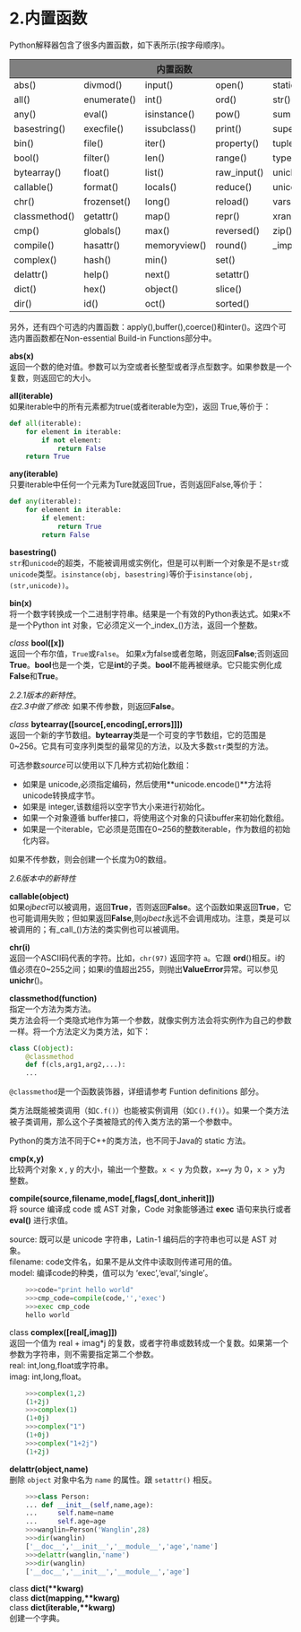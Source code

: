 # 2.内置函数

Python解释器包含了很多内置函数，如下表所示(按字母顺序)。

<table>
  <thead>
	<tr style="background:gray">
		<th colspan="5">内置函数</th>
	</tr>
  </thead>
  <tbody>
	<tr>
		<td>abs()</td>
		<td>divmod()</td>
		<td>input()</td>
		<td>open()</td>
		<td>staticmethod()</td>
	</tr>
	<tr>
		<td>all()</td>
		<td>enumerate()</td>
		<td>int()</td>
		<td>ord()</td>
		<td>str()</td>
	</tr>
	<tr>
		<td>any()</td>
		<td>eval()</td>
		<td>isinstance()</td>
		<td>pow()</td>
		<td>sum()</td>
	</tr>
	<tr>
		<td>basestring()</td>
		<td>execfile()</td>
		<td>issubclass()</td>
		<td>print()</td>
		<td>super()</td>
	</tr>
	<tr>
		<td>bin()</td>
		<td>file()</td>
		<td>iter()</td>
		<td>property()</td>
		<td>tuple()</td>
	</tr>
	<tr>
		<td>bool()</td>
		<td>filter()</td>
		<td>len()</td>
		<td>range()</td>
		<td>type()</td>
	</tr>
	<tr>
		<td>bytearray()</td>
		<td>float()</td>
		<td>list()</td>
		<td>raw_input()</td>
		<td>unichr()</td>
	</tr>
	<tr>
		<td>callable()</td>
		<td>format()</td>
		<td>locals()</td>
		<td>reduce()</td>
		<td>unicode()</td>
	</tr>
	<tr>
		<td>chr()</td>
		<td>frozenset()</td>
		<td>long()</td>
		<td>reload()</td>
		<td>vars()</td>
	</tr>
	<tr>
		<td>classmethod()</td>
		<td>getattr()</td>
		<td>map()</td>
		<td>repr()</td>
		<td>xrange()</td>
	</tr>
	<tr>
		<td>cmp()</td>
		<td>globals()</td>
		<td>max()</td>
		<td>reversed()</td>
		<td>zip()</td>
	</tr>
	<tr>
		<td>compile()</td>
		<td>hasattr()</td>
		<td>memoryview()</td>
		<td>round()</td>
		<td>_import_()</td>
	</tr>
	<tr>
		<td>complex()</td>
		<td>hash()</td>
		<td>min()</td>
		<td>set()</td>
		<td></td>
	</tr>
	<tr>
		<td>delattr()</td>
		<td>help()</td>
		<td>next()</td>
		<td>setattr()</td>
		<td></td>
	</tr>
	<tr>
		<td>dict()</td>
		<td>hex()</td>
		<td>object()</td>
		<td>slice()</td>
		<td></td>
	</tr>
	<tr>
		<td>dir()</td>
		<td>id()</td>
		<td>oct()</td>
		<td>sorted()</td>
		<td></td>
	</tr>
  </tbody>
</table>

另外，还有四个可选的内置函数：apply(),buffer(),coerce()和inter()。这四个可选内置函数都在Non-essential Build-in Functions部分中。

**abs(x)**<br>
  返回一个数的绝对值。参数可以为空或者长整型或者浮点型数字。如果参数是一个复数，则返回它的大小。

**all(iterable)**<br>
  如果iterable中的所有元素都为true(或者iterable为空)，返回 True,等价于：
```Python
def all(iterable):
	for element in iterable:
		if not element:
			return False
	return True
```

**any(iterable)**<br>
 只要iterable中任何一个元素为Ture就返回True，否则返回False,等价于：
```Python
def any(iterable):
	for element in iterable:
		if element:
			return True
		return False
```
**basestring()**<br>
 `str`和`unicode`的超类，不能被调用或实例化，但是可以判断一个对象是不是`str`或`unicode`类型。`isinstance(obj, basestring)`等价于`isinstance(obj,(str,unicode))`。
 
 **bin(x)**<br>
  将一个数字转换成一个二进制字符串。结果是一个有效的Python表达式。如果x不是一个Python int 对象，它必须定义一个_index_()方法，返回一个整数。
  
*class* **bool([x])**<br>
  返回一个布尔值，`True`或`False`。 如果*x*为false或者忽略，则返回**False**;否则返回 **True**。**bool**也是一个类，它是**int**的子类。**bool**不能再被继承。它只能实例化成**False**和**True**。
  
  *2.2.1版本的新特性*。<br>
  *在2.3中做了修改:* 如果不传参数，则返回**False**。
  
*class* **bytearray([source[,encoding[,errors]]])**<br>
  返回一个新的字节数组。**bytearray**类是一个可变的字节数组，它的范围是0~256。它具有可变序列类型的最常见的方法，以及大多数`str`类型的方法。<br>
  
  可选参数*source*可以使用以下几种方式初始化数组：<br>
  
  - 如果是 unicode,必须指定编码，然后使用**unicode.encode()**方法将unicode转换成字节。
  - 如果是 integer,该数组将以空字节大小来进行初始化。
  - 如果一个对象遵循 buffer接口，将使用这个对象的只读buffer来初始化数组。
  - 如果是一个iterable，它必须是范围在0~256的整数iterable，作为数组的初始化内容。

如果不传参数，则会创建一个长度为0的数组。

  *2.6版本中的新特性*
  
**callable(object)**<br>
  如果*ojbect*可以被调用，返回**True**，否则返回**False**。这个函数如果返回**True**，它也可能调用失败；但如果返回**False**,则*ojbect*永远不会调用成功。注意，类是可以被调用的；有_call_()方法的类实例也可以被调用。
  
**chr(i)**<br>
  返回一个ASCII码代表的字符。比如，`chr(97)` 返回字符 `a`。它跟 **ord**()相反。i的值必须在0~255之间；如果i的值超出255，则抛出**ValueError**异常。可以参见 **unichr**()。
  
**classmethod(function)**<br>
  指定一个方法为类方法。<br>
  类方法会将一个类隐式地作为第一个参数，就像实例方法会将实例作为自己的参数一样。将一个方法定义为类方法，如下：<br>
```Python
class C(object):
	@classmethod
	def f(cls,arg1,arg2,...):
	...
```
  `@classmethod`是一个函数装饰器，详细请参考 Funtion definitions 部分。<br>
  
  类方法既能被类调用（如`C.f()`）也能被实例调用（如`C().f()`）。如果一个类方法被子类调用，那么这个子类被隐式的传入类方法的第一个参数中。<br>
  
  Python的类方法不同于C++的类方法，也不同于Java的 static 方法。
  
**cmp(x,y)**<br>
  比较两个对象 x , y 的大小，输出一个整数。`x < y` 为负数，`x==y` 为 0，`x > y`为整数。

**compile(source,filename,mode[,flags[,dont_inherit]])**<br>
  将 source 编译成 code 或 AST 对象，Code 对象能够通过 **exec** 语句来执行或者 **eval()** 进行求值。<br>
  
  source: 既可以是 unicode 字符串，Latin-1 编码后的字符串也可以是 AST 对象。<br>
  filename: code文件名，如果不是从文件中读取则传递可用的值。<br>
  model: 编译code的种类，值可以为 ‘exec’,‘eval’,‘single’。<br>
  
```Python
	>>>code="print hello world"
	>>>cmp_code=compile(code,'','exec')
	>>>exec cmp_code
	hello world
```

class **complex([real[,imag]])**<br>
  返回一个值为 real + imag\*j 的复数，或者字符串或数转成一个复数。如果第一个参数为字符串，则不需要指定第二个参数。<br>
  real: int,long,float或字符串。<br>
  imag: int,long,float。
 
```Python
	>>>complex(1,2)
	(1+2j)
	>>>complex(1)
	(1+0j)
	>>>complex("1")
	(1+0j)
	>>>complex("1+2j")
	(1+2j)
```

**delattr(object,name)**<br>
  删除 `object` 对象中名为 `name` 的属性。跟 `setattr()` 相反。

```Python
	>>>class Person:
	...	def __init__(self,name,age):
	...		self.name=name
	...		self.age=age
	>>>wanglin=Person('Wanglin',28)
	>>>dir(wanglin)
	['__doc__','__init__','__module__','age','name']
	>>>delattr(wanglin,'name')
	>>>dir(wanglin)
	['__doc__','__init__','__module__','age']
```

class **dict(\*\*kwarg)**<br>
class **dict(mapping,\*\*kwarg)**<br>
class **dict(iterable,\*\*kwarg)**<br>
  创建一个字典。
